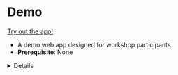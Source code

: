 # Demo

[Try out the app!](https://apr5-demo-app1.streamlit.app)

- A demo web app designed for workshop participants
- **Prerequisite**: None

<details>

## Packages
- ```folium```
- ```branca```
- ```geopy```
- ```streamlit```


</details>
